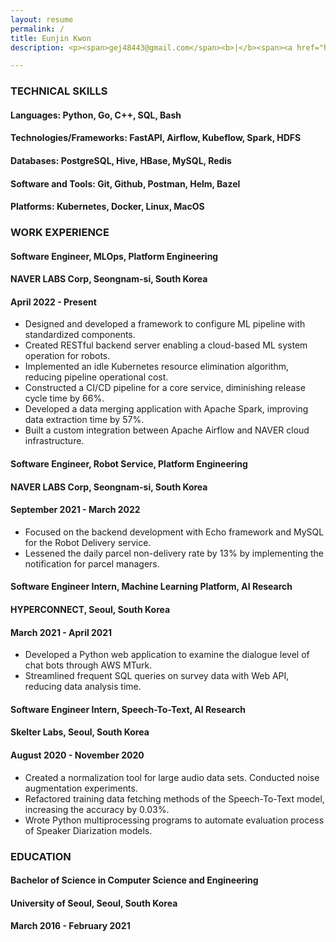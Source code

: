 ```yaml
---
layout: resume
permalink: /
title: Eunjin Kwon
description: <p><span>gej48443@gmail.com</span><b>|</b><span><a href="https://www.linkedin.com/in/eunjin-kwon-a1636114a/">LinkedIn</a></span></p>

---
```



### TECHNICAL SKILLS

<div class="resume-item-title">
    <h4><b>Languages:</b> Python, Go, C++, SQL, Bash</h4>
</div>

<div class="resume-item-title">
    <h4><b>Technologies/Frameworks:</b> FastAPI, Airflow, Kubeflow, Spark, HDFS</h4>
</div>

<div class="resume-item-title">
    <h4><b>Databases:</b> PostgreSQL, Hive, HBase, MySQL, Redis</h4>
</div>

<div class="resume-item-title">
    <h4><b>Software and Tools:</b> Git, Github, Postman, Helm, Bazel</h4>
</div>

<div class="resume-item-title">
    <h4><b>Platforms:</b> Kubernetes, Docker, Linux, MacOS</h4>
</div>


### WORK EXPERIENCE

<div class="resume-item-title">
    <h4><b>Software Engineer, MLOps, Platform Engineering</b></h4>
    <h4>NAVER LABS Corp, Seongnam-si, South Korea</h4>
    <h4>April 2022 - Present</h4>
</div>

<!--
How to reduce operational cost for ML pipelines:
    Some pipelines can want the same scale of k8s resources.
    One returns the resource if not needed soon after using.
    Simultaneously another can use it before a pipeline with the one completes.

How to diminish release cycle time: release deployment period: 3 months to 1 month

data merging is a process where data is unified from multiple sources to represent a single point of reference.
Official: 512GB -> 24 min (multi core)
Test:
    2000 records := 0.018 gb = 18 mb ------ single core ( 298 sec ) vs. multi core ( 127 sec ) : improved 57%
    6000 records := 0.05 gb = 50 mb ------- single core ( 560 sec ) vs. multi core ( 117 sec ) : improved 79%
-->

- Designed and developed a framework to configure ML pipeline with standardized components.
- Created RESTful backend server enabling a cloud-based ML system operation for robots.
- Implemented an idle Kubernetes resource elimination algorithm, reducing pipeline operational cost.
- Constructed a CI/CD pipeline for a core service, diminishing release cycle time by 66%.
- Developed a data merging application with Apache Spark, improving data extraction time by 57%.
- Built a custom integration between Apache Airflow and NAVER cloud infrastructure.

<div class="resume-item-title">
    <h4><b>Software Engineer, Robot Service, Platform Engineering</b></h4>
    <h4>NAVER LABS Corp, Seongnam-si, South Korea</h4>
    <h4>September 2021 - March 2022</h4>
</div>

<!-- reduced daily parcel non-delivery rate (6/30 = 0.2 -> 2/30 = 0.07) 13% : 미발송 택배 일 6 of 30 건 발생 -> 2건 발생 -->
- Focused on the backend development with Echo framework and MySQL for the Robot Delivery service.
- Lessened the daily parcel non-delivery rate by 13% by implementing the notification for parcel managers.

<div class="resume-item-title">
    <h4><b>Software Engineer Intern, Machine Learning Platform, AI Research</b></h4>
    <h4>HYPERCONNECT, Seoul, South Korea</h4>
    <h4>March 2021 - April 2021</h4>
</div>

<!-- 1:1 대화 -> 3번의 조사 -> 2번 이상 false 를 받은 사람 탐색 (abusing people), true dataset 확보 -->
<!-- 생성된 데이터를 조회하는 인터페이스를 개발하여 연구원들의 실험 시간을 3시간 -> 20분 정도 단축 (SQL 문에 익숙하지 않아서) -->
- Developed a Python web application to examine the dialogue level of chat bots through AWS MTurk.
- Streamlined frequent SQL queries on survey data with Web API, reducing data analysis time.

<div class="resume-item-title">
    <h4><b>Software Engineer Intern, Speech-To-Text, AI Research</b></h4>
    <h4>Skelter Labs, Seoul, South Korea</h4>
    <h4>August 2020 -  November 2020</h4>
</div>

- Created a normalization tool for large audio data sets. Conducted noise augmentation experiments.
- Refactored training data fetching methods of the Speech-To-Text model, increasing the accuracy by 0.03%.
- Wrote Python multiprocessing programs to automate evaluation process of Speaker Diarization models.


### EDUCATION

<div class="resume-item-title">
    <h4><b>Bachelor of Science in Computer Science and Engineering</b></h4>
    <h4>University of Seoul, Seoul, South Korea</h4>
    <h4>March 2016 - February 2021</h4>
</div>


